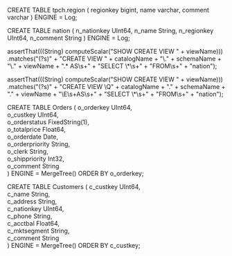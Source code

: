 CREATE TABLE tpch.region (
  regionkey bigint,
  name varchar,
  comment varchar
) ENGINE = Log;

CREATE TABLE nation (
    n_nationkey UInt64,
    n_name String,
    n_regionkey UInt64,
    n_comment String
) ENGINE = Log;

assertThat(((String) computeScalar("SHOW CREATE VIEW " + viewName)))
    .matches("(?s)" +
        "CREATE VIEW " + catalogName + "\\." + schemaName + "\\." + viewName + ".* AS\\s+" +
        "SELECT \\*\\s+" +
        "FROM\\s+" +
        "nation");

        
assertThat(((String) computeScalar("SHOW CREATE VIEW " + viewName)))
        .matches("(?s)" +
                "CREATE VIEW \\Q" + catalogName + "." + schemaName + "." + viewName + "\\E\\s+AS\\s+" +
                "SELECT \\*\\s+" +
                "FROM\\s+" +
                "nation");


CREATE TABLE Orders (
    o_orderkey UInt64,                          
    o_custkey UInt64,                           
    o_orderstatus FixedString(1),              
    o_totalprice Float64,                       
    o_orderdate Date,                        
    o_orderpriority String,                     
    o_clerk String,                          
    o_shippriority Int32,                      
    o_comment String                         
) 
ENGINE = MergeTree()
ORDER BY o_orderkey;


CREATE TABLE Customers (
    c_custkey UInt64,                        
    c_name String,                           
    c_address String,                         
    c_nationkey UInt64,                         
    c_phone String,                          
    c_acctbal Float64,                         
    c_mktsegment String,                        
    c_comment String                          
) 
ENGINE = MergeTree()
ORDER BY c_custkey;



